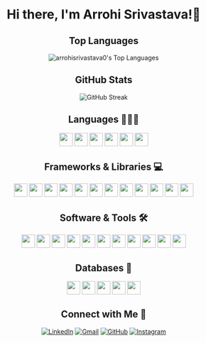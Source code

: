 <div align="center">

  <h1>Hi there, I'm Arrohi Srivastava!👋</h1>

## Top Languages
![arrohisrivastava0's Top Languages](https://github-readme-stats.vercel.app/api/top-langs/?username=arrohisrivastava0&theme=react&show_icons=true&layout=compact)


## GitHub Stats
![GitHub Streak](https://github-readme-streak-stats.herokuapp.com/?user=arrohisrivastava0&theme=react)

## Languages 👩🏻‍💻
<p>
  <code><img height="30" src="https://img.shields.io/badge/Dart-0175C2?style=for-the-badge&logo=dart&logoColor=white"></code>
  <code><img height="30" src="https://img.shields.io/badge/Java-007396?style=for-the-badge&logo=java&logoColor=white"></code>
  <code><img height="30" src="https://img.shields.io/badge/Python-FFD43B?style=for-the-badge&logo=python&logoColor=blue"></code>
  <code><img height="30" src="https://img.shields.io/badge/Kotlin-7F52FF?&style=for-the-badge&logo=kotlin&logoColor=white"></code>
  <code><img height="30" src="https://img.shields.io/badge/C-00599C?style=for-the-badge&logo=c&logoColor=white"></code>
  <code><img height="30" src="https://img.shields.io/badge/C++-00599C?style=for-the-badge&logo=cplusplus&logoColor=white"></code>

</p>

## Frameworks & Libraries 💻
<p>
  <code><img height="30" src="https://img.shields.io/badge/Flutter-02569B?style=for-the-badge&logo=flutter&logoColor=white"></code>
  <code><img height="30" src="https://img.shields.io/badge/BLoC-0D47A1?style=for-the-badge&logo=flutter&logoColor=white"></code>
  <code><img height="30" src="https://img.shields.io/badge/Jetpack%20Compose-4285F4?style=for-the-badge&logo=android&logoColor=white"></code>
  <code><img height="30" src="https://img.shields.io/badge/Retrofit-007396?style=for-the-badge&logo=android&logoColor=white"></code>
  <code><img height="30" src="https://img.shields.io/badge/TensorFlow-FF6F00?style=for-the-badge&logo=tensorflow&logoColor=white"></code>
  <code><img height="30" src="https://img.shields.io/badge/TensorFlow%20Lite-FF6F00?style=for-the-badge&logo=tensorflow&logoColor=white"></code>
<code><img height="30" src="https://img.shields.io/badge/OpenCV-5C3EE8?style=for-the-badge&logo=opencv&logoColor=white"></code>
  <code><img height="30" src="https://img.shields.io/badge/NumPy-013243?style=for-the-badge&logo=numpy&logoColor=white"></code>
<code><img height="30" src="https://img.shields.io/badge/Pandas-150458?style=for-the-badge&logo=pandas&logoColor=white"></code>
<code><img height="30" src="https://img.shields.io/badge/Matplotlib-11557C?style=for-the-badge&logo=matplotlib&logoColor=white"></code>
<code><img height="30" src="https://img.shields.io/badge/Seaborn-3776AB?style=for-the-badge&logo=python&logoColor=white"></code>
<code><img height="30" src="https://img.shields.io/badge/PyTorch-EE4C2C?style=for-the-badge&logo=pytorch&logoColor=white"></code>


</p>

## Software & Tools 🛠️
<p>
<code><img height="30" src="https://img.shields.io/badge/Android%20Studio-3DDC84?style=for-the-badge&logo=android-studio&logoColor=white"></code>
  <code><img height="30" src="https://img.shields.io/badge/IntelliJ%20IDEA-000000?style=for-the-badge&logo=intellij-idea&logoColor=white"></code>
<code><img height="30" src="https://img.shields.io/badge/VS%20Code-007ACC?style=for-the-badge&logo=visual-studio-code&logoColor=white"></code>
  <code><img height="30" src="https://img.shields.io/badge/Jupyter-F37626?style=for-the-badge&logo=jupyter&logoColor=white"></code>
<code><img height="30" src="https://img.shields.io/badge/Google%20Colab-F9AB00?style=for-the-badge&logo=google-colab&logoColor=black"></code>
<code><img height="30" src="https://img.shields.io/badge/Git-F05032?style=for-the-badge&logo=git&logoColor=white"></code>
<code><img height="30" src="https://img.shields.io/badge/GitHub-181717?style=for-the-badge&logo=github&logoColor=white"></code>
<code><img height="30" src="https://img.shields.io/badge/Postman-FF6C37?style=for-the-badge&logo=postman&logoColor=white"></code>
<code><img height="30" src="https://img.shields.io/badge/Azure-0078D4?style=for-the-badge&logo=microsoft-azure&logoColor=white"></code>
<code><img height="30" src="https://img.shields.io/badge/Spyder-FF0000?style=for-the-badge&logo=spyder-ide&logoColor=white"></code>
<code><img height="30" src="https://img.shields.io/badge/Thonny-5A9BD3?style=for-the-badge&logoColor=white"></code>
</p>

## Databases 💾
<p>
  <code><img height="30" src="https://img.shields.io/badge/SQfLite-003B57?style=for-the-badge&logo=sqlite&logoColor=white"></code>
  <code><img height="30" src="https://img.shields.io/badge/SQLite-003B57?style=for-the-badge&logo=sqlite&logoColor=white"></code>
<code><img height="30" src="https://img.shields.io/badge/Room-FF6F00?style=for-the-badge&logo=android&logoColor=white"></code>
<code><img height="30" src="https://img.shields.io/badge/Firebase%20Realtime%20Database-FFCA28?style=for-the-badge&logo=firebase&logoColor=black"></code>
<code><img height="30" src="https://img.shields.io/badge/Firebase%20Firestore-FFCA28?style=for-the-badge&logo=firebase&logoColor=black"></code>

</p>

## Connect with Me 🔗
<p>
  <a href="https://www.linkedin.com/in/arrohi-srivastava/"><img alt="LinkedIn" src="https://img.shields.io/badge/-LinkedIn-0077B5?style=for-the-badge&logo=linkedin&logoColor=white"></a>
  <a href="mailto:arrohisrivastava0@gmail.com"><img alt="Gmail" src="https://img.shields.io/badge/-Gmail-D14836?style=for-the-badge&logo=gmail&logoColor=white"></a>
  <a href="https://github.com/arrohisrivastava0"><img alt="GitHub" src="https://img.shields.io/badge/-GitHub-181717?style=for-the-badge&logo=github&logoColor=white"></a>
    <a href="https://www.instagram.com/_arrohiii_/"><img alt="Instagram" src="https://img.shields.io/badge/-Instagram-E4405F?style=for-the-badge&logo=instagram&logoColor=white"></a>
</p>
  
</div>

